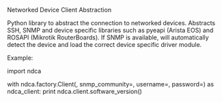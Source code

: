 Networked Device Client Abstraction

Python library to abstract the connection to networked devices. Abstracts SSH, SNMP and device specific libraries such as pyeapi (Arista EOS) and ROSAPI (Mikrotik RouterBoards). If SNMP is available, will automatically detect the device and load the correct device specific driver module.

Example:

import ndca

with ndca.factory.Client(, snmp_community=, username=, password=) as ndca_client:
    print ndca.client.software_version()
